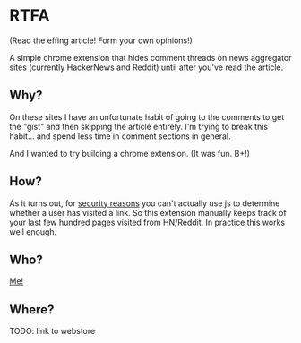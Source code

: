 RTFA
====
(Read the effing article! Form your own opinions!)

A simple chrome extension that hides comment threads on news aggregator sites (currently HackerNews and Reddit) until after you've read the article.

Why?
----
On these sites I have an unfortunate habit of going to the comments to get the "gist" and then skipping the article entirely. I'm trying to break this habit... and spend less time in comment sections in general.

And I wanted to try building a chrome extension. (It was fun. B+!)

How?
----
As it turns out, for [security reasons](http://hacks.mozilla.org/2010/03/privacy-related-changes-coming-to-css-vistited/) you can't actually use js to determine whether a user has visited a link. So this extension manually keeps track of your last few hundred pages visited from HN/Reddit. In practice this works well enough.

Who?
----
[Me!](http://lpm.io)

Where?
------
TODO: link to webstore

